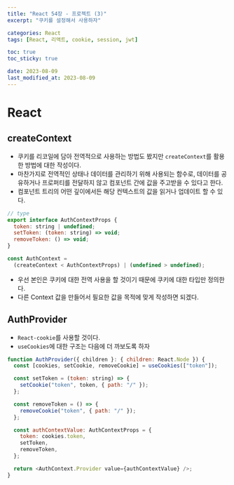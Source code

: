 ```yaml
---
title: "React 54장 - 프로젝트 (3)"
excerpt: "쿠키를 설정해서 사용하자"

categories: React
tags: [React, 리액트, cookie, session, jwt]

toc: true
toc_sticky: true

date: 2023-08-09
last_modified_at: 2023-08-09
---
```


# React

## createContext

- 쿠키를 리코일에 담아 전역적으로 사용하는 방법도 봤지만 `createContext`를 활용한 방법에 대한 작성이다.
- 마찬가지로 전역적인 상태나 데이터를 관리하기 위해 사용되는 함수로, 데이터를 공유하거나 프로퍼티를 전달하지 않고 컴포넌트 간에 값을 주고받을 수 있다고 한다.
- 컴포넌트 트리의 어떤 깊이에서든 해당 컨텍스트의 값을 읽거나 업데이트 할 수 있다.

```js
// type
export interface AuthContextProps {
  token: string | undefined;
  setToken: (token: string) => void;
  removeToken: () => void;
}

const AuthContext =
  (createContext < AuthContextProps) | (undefined > undefined);
```

- 우선 본인은 쿠키에 대한 전역 사용을 할 것이기 때문에 쿠키에 대한 타입만 정의한다.
- 다른 Context 값을 만들어서 필요한 값을 목적에 맞게 작성하면 되겠다.

## AuthProvider

- `React-cookie`를 사용할 것이다.
- `useCookies`에 대한 구조는 다음에 더 까보도록 하자

```js
function AuthProvider({ children }: { children: React.Node }) {
  const [cookies, setCookie, removeCookie] = useCookies(["token"]);

  const setToken = (token: string) => {
    setCookie("token", token, { path: "/" });
  };

  const removeToken = () => {
    removeCookie("token", { path: "/" });
  };

  const authContextValue: AuthContextProps = {
    token: cookies.token,
    setToken,
    removeToken,
  };

  return <AuthContext.Provider value={authContextValue} />;
}
```

